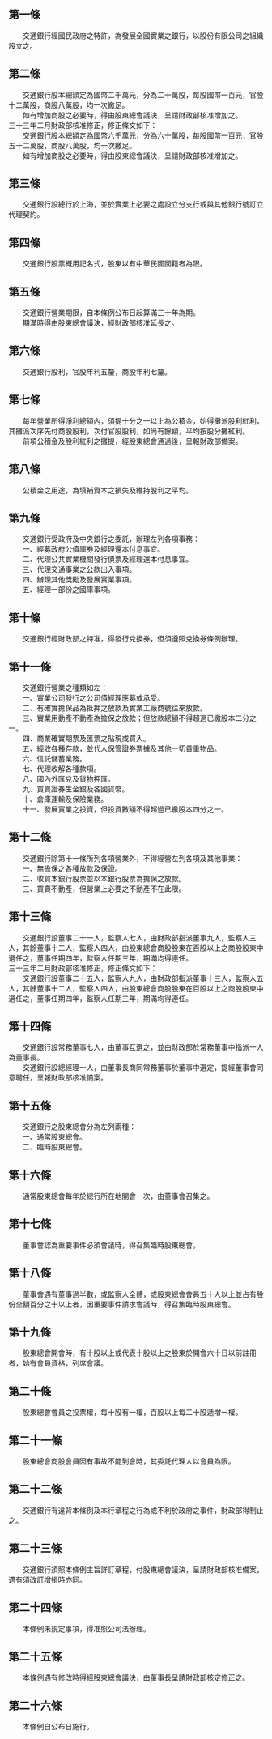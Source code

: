 第一條 
-------
　　交通銀行經國民政府之特許，為發展全國實業之銀行，以股份有限公司之組織設立之。  


第二條 
-------
　　交通銀行股本總額定為國幣二千萬元，分為二十萬股，每股國幣一百元，官股十二萬股，商股八萬股，均一次繳足。  
　　如有增加商股之必要時，得由股東總會議決，呈請財政部核准增加之。  
三十三年二月財政部核准修正，修正條文如下：  
　　交通銀行股本總額定為國幣六千萬元，分為六十萬股，每股國幣一百元，官股五十二萬股，商股八萬股，均一次繳足。  
　　如有增加商股之必要時，得由股東總會議決，呈請財政部核准增加之。　　  


第三條 
-------
　　交通銀行設總行於上海，並於實業上必要之處設立分支行或與其他銀行號訂立代理契約。  


第四條 
-------
　　交通銀行股票概用記名式，股東以有中華民國國籍者為限。  


第五條 
-------
　　交通銀行營業期限，自本條例公布日起算滿三十年為期。  
　　期滿時得由股東總會議決，經財政部核准延長之。  


第六條 
-------
　　交通銀行股利，官股年利五釐，商股年利七釐。  


第七條 
-------
　　每年營業所得淨利總額內，須提十分之一以上為公積金，始得攤派股利紅利，其攤派次序先付商股股利，次付官股股利，如尚有餘額，平均按股分攤紅利。  
　　前項公積金及股利紅利之攤提，經股東總會通過後，呈報財政部備案。  


第八條 
-------
　　公積金之用途，為填補資本之損失及維持股利之平均。  


第九條 
-------
　　交通銀行受政府及中央銀行之委託，辦理左列各項事務：  
　　一、經募政府公債庫券及經理還本付息事宜。  
　　二、代理公共實業機關發行債票及經理還本付息事宜。  
　　三、代理交通事業之公款出入事項。  
　　四、辦理其他獎勵及發展實業事項。  
　　五、經理一部份之國庫事項。  


第十條 
-------
　　交通銀行經財政部之特准，得發行兌換券，但須遵照兌換券條例辦理。  


第十一條 
---------
　　交通銀行營業之種類如左：  
　　一、實業公司發行之公司債經理應募或承受。  
　　二、有確實擔保品為抵押之放款及實業工廠商號往來放款。  
　　三、實業用動產不動產為擔保之放款；但放款總額不得超過已繳股本二分之一。  
　　四、商業確實期票及匯票之貼現或買入。  
　　五、經收各種存款，並代人保管證券票據及其他一切貴重物品。  
　　六、信託儲蓄業務。  
　　七、代理收解各種款項。  
　　八、國內外匯兌及貨物押匯。  
　　九、買賣證券生金銀及各國貨幣。  
　　十、倉庫運輸及保險業務。  
　　十一、發展實業之投資，但投資數額不得超過已繳股本四分之一。  


第十二條 
---------
　　交通銀行除第十一條所列各項營業外，不得經營左列各項及其他事業：  
　　一、無擔保之各種放款及保證。  
　　二、收買本銀行股票並以本銀行股票為擔保之放款。  
　　三、買賣不動產，但營業上必要之不動產不在此限。  


第十三條 
---------
　　交通銀行設董事二十一人，監察人七人，由財政部指派董事九人，監察人三人，其餘董事十二人，監察人四人，由股東總會商股股東在百股以上之商股股東中選任之，董事任期四年，監察人任期三年，期滿均得連任。  
三十三年二月財政部核准修正，修正條文如下：  
　　交通銀行設董事二十五人，監察人九人，由財政部指派董事十三人，監察人五人，其餘董事十二人，監察人四人，由股東總會商股股東在百股以上之商股股東中選任之，董事任期四年，監察人任期三年，期滿均得連任。  


第十四條 
---------
　　交通銀行設常務董事七人，由董事互選之，並由財政部於常務董事中指派一人為董事長。  
　　交通銀行設總經理一人，由董事長商同常務董事於董事中選定，提經董事會同意聘任，呈報財政部核准備案。  


第十五條 
---------
　　交通銀行之股東總會分為左列兩種：  
　　一、通常股東總會。  
　　二、臨時股東總會。  


第十六條 
---------
　　通常股東總會每年於總行所在地開會一次，由董事會召集之。  


第十七條 
---------
　　董事會認為重要事件必須會議時，得召集臨時股東總會。  


第十八條 
---------
　　董事會遇有董事過半數，或監察人全體，或股東總會會員五十人以上並占有股份全額百分之十以上者，因重要事件請求會議時，得召集臨時股東總會。  


第十九條 
---------
　　股東總會開會時，有十股以上或代表十股以上之股東於開會六十日以前註冊者，始有會員資格，列席會議。  


第二十條 
---------
　　股東總會會員之投票權，每十股有一權，百股以上每二十股遞增一權。  


第二十一條 
-----------
　　股東總會商股會員因有事故不能到會時，其委託代理人以會員為限。  


第二十二條 
-----------
　　交通銀行有違背本條例及本行章程之行為或不利於政府之事件，財政部得制止之。  


第二十三條 
-----------
　　交通銀行須照本條例主旨詳訂章程，付股東總會議決，呈請財政部核准備案，遇有須改訂增損時亦同。  


第二十四條 
-----------
　　本條例未規定事項，得准照公司法辦理。  


第二十五條 
-----------
　　本條例遇有修改時得經股東總會議決，由董事長呈請財政部核定修正之。  


第二十六條 
-----------
　　本條例自公布日施行。